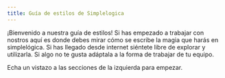 ```yaml
---
title: Guía de estilos de Simplelogica
---
```


¡Bienvenido a nuestra guía de estilos! Si has empezado a trabajar con nostros aquí es donde debes mirar cómo se escribe la magia que harás en simplelógica. Si has llegado desde internet siéntete libre de explorar y utilizarla. Si algo no te gusta adáptala a la forma de trabajar de tu equipo.

Echa un vistazo a las secciones de la izquierda para empezar.
